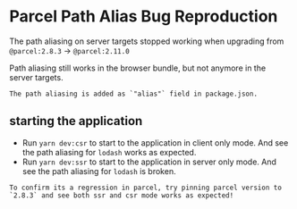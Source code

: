 # Parcel Path Alias Bug Reproduction

The path aliasing on server targets stopped working when upgrading from `@parcel:2.8.3` -> `@parcel:2.11.0`

Path aliasing still works in the browser bundle, but not anymore in the server targets.

```
The path aliasing is added as `"alias"` field in package.json.
```

## starting the application

- Run `yarn dev:csr` to start to the application in client only mode. And see the path aliasing for `lodash` works as expected.
- Run `yarn dev:ssr` to start to the application in server only mode. And see the path aliasing for `lodash` is broken.

```
To confirm its a regression in parcel, try pinning parcel version to `2.8.3` and see both ssr and csr mode works as expected!
```
